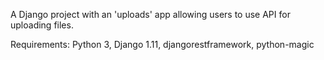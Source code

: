A Django project with an 'uploads' app allowing users to use API for uploading files.

Requirements:
Python 3, Django 1.11, djangorestframework, python-magic
